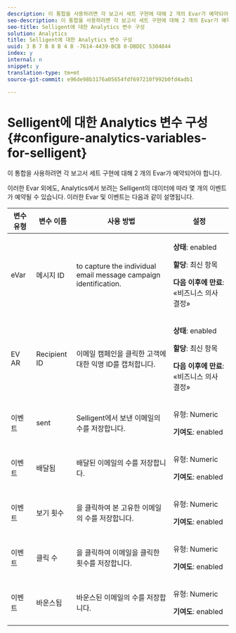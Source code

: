 ```yaml
---
description: 이 통합을 사용하려면 각 보고서 세트 구현에 대해 2 개의 Evar가 예약되어야 합니다.
seo-description: 이 통합을 사용하려면 각 보고서 세트 구현에 대해 2 개의 Evar가 예약되어야 합니다.
seo-title: Selligent에 대한 Analytics 변수 구성
solution: Analytics
title: Selligent에 대한 Analytics 변수 구성
uuid: 3 B 7 B 8 B 4 B -7614-4439-BCB 0-DBDEC 5304844
index: y
internal: n
snippet: y
translation-type: tm+mt
source-git-commit: e96de98b3176a05654fdf697210f992b0fd4adb1

---
```



# Selligent에 대한 Analytics 변수 구성{#configure-analytics-variables-for-selligent}

이 통합을 사용하려면 각 보고서 세트 구현에 대해 2 개의 Evar가 예약되어야 합니다.

이러한 Evar 외에도, Analytics에서 보려는 Selligent의 데이터에 따라 몇 개의 이벤트가 예약될 수 있습니다. 이러한 Evar 및 이벤트는 다음과 같이 설명됩니다.

<table id="table_2FFB865DBD80412F90DA8E224B12FB62"> 
 <thead> 
  <tr> 
   <th colname="col1" class="entry"> 변수 유형 </th> 
   <th colname="col2" class="entry"> 변수 이름 </th> 
   <th colname="col3" class="entry"> 사용 방법 </th> 
   <th colname="col4" class="entry"> 설정 </th> 
  </tr>
 </thead>
 <tbody> 
  <tr> 
   <td colname="col1"> eVar </td> 
   <td colname="col2"> 메시지 ID </td> 
   <td colname="col3"> to capture the individual email message campaign identification. </td> 
   <td colname="col4"> <p><b>상태</b>: enabled </p> <p><b>할당</b>: 최신 항목 </p> <p><b>다음 이후에 만료</b>: «비즈니스 의사 결정» </p> </td> 
  </tr> 
  <tr> 
   <td colname="col1"> EV AR </td> 
   <td colname="col2"> Recipient ID </td> 
   <td colname="col3"> 이메일 캠페인을 클릭한 고객에 대한 익명 ID를 캡처합니다. </td> 
   <td colname="col4"> <p><b>상태</b>: enabled </p> <p><b>할당</b>: 최신 항목 </p> <p><b>다음 이후에 만료</b>: «비즈니스 의사 결정» </p> </td> 
  </tr> 
  <tr> 
   <td colname="col1"> 이벤트 </td> 
   <td colname="col2"> sent </td> 
   <td colname="col3"> Selligent에서 보낸 이메일의 수를 저장합니다. </td> 
   <td colname="col4"> <p><b></b>유형: Numeric </p> <p><b>기여도</b>: enabled </p> </td> 
  </tr> 
  <tr> 
   <td colname="col1"> 이벤트 </td> 
   <td colname="col2"> 배달됨 </td> 
   <td colname="col3"> 배달된 이메일의 수를 저장합니다. </td> 
   <td colname="col4"> <p><b></b>유형: Numeric </p> <p><b>기여도</b>: enabled </p> </td> 
  </tr> 
  <tr> 
   <td colname="col1"> 이벤트 </td> 
   <td colname="col2"> 보기 횟수 </td> 
   <td colname="col3"> 을 클릭하여 본 고유한 이메일의 수를 저장합니다. </td> 
   <td colname="col4"> <p><b></b>유형: Numeric </p> <p><b>기여도</b>: enabled </p> </td> 
  </tr> 
  <tr> 
   <td colname="col1"> 이벤트 </td> 
   <td colname="col2"> 클릭 수 </td> 
   <td colname="col3"> 을 클릭하여 이메일을 클릭한 횟수를 저장합니다. </td> 
   <td colname="col4"> <p><b></b>유형: Numeric </p> <p><b>기여도</b>: enabled </p> </td> 
  </tr> 
  <tr> 
   <td colname="col1"> 이벤트 </td> 
   <td colname="col2"> 바운스됨 </td> 
   <td colname="col3"> 바운스된 이메일의 수를 저장합니다. </td> 
   <td colname="col4"> <p><b></b>유형: Numeric </p> <p><b>기여도</b>: enabled </p> </td> 
  </tr> 
 </tbody> 
</table>

